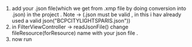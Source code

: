 1. add your .json file(which we get from .xmp file by doing conversion into .json) in the project . Note -> (.json must be valid , in this i hav already used a valid json("BCPCITYLIGHTSPARIS.json"))
2. in FilterViewController -> readJsonFile() change fileResource(forResource) name with your json file .
3. now run
